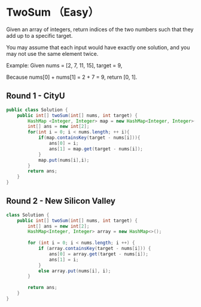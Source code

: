 # TwoSum （Easy）

Given an array of integers, return indices of the two numbers such that they add up to a specific target.

You may assume that each input would have exactly one solution, and you may not use the same element twice.

Example:
Given nums = [2, 7, 11, 15], target = 9,

Because nums[0] + nums[1] = 2 + 7 = 9,
return [0, 1].

## Round 1 - CityU
```java
public class Solution {
    public int[] twoSum(int[] nums, int target) {
        HashMap <Integer, Integer> map = new HashMap<Integer, Integer>();
        int[] ans = new int[2];
        for(int i = 0; i < nums.length; ++ i){
            if(map.containsKey(target - nums[i])){
                ans[0] = i;
                ans[1] = map.get(target - nums[i]);
            }
            map.put(nums[i],i);
        }
        return ans;
    }
}
```

## Round 2 - New Silicon Valley
```java
class Solution {
    public int[] twoSum(int[] nums, int target) {
        int[] ans = new int[2];
        HashMap<Integer, Integer> array = new HashMap<>();
        
        for (int i = 0; i < nums.length; i ++) {
            if (array.containsKey(target - nums[i])) {
                ans[0] = array.get(target - nums[i]);
                ans[1] = i;
            }
            else array.put(nums[i], i);
        }
        
        return ans;
    }
}
```

